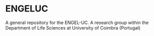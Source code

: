 # ENGELUC
A general repository for the ENGEL-UC. A research group within the Department of Life Sciences at University of Coimbra (Portugal)
